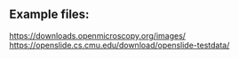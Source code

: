 ## Example files:
https://downloads.openmicroscopy.org/images/
https://openslide.cs.cmu.edu/download/openslide-testdata/